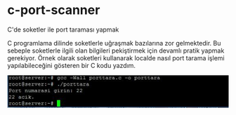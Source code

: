 # c-port-scanner
C'de soketler ile port taraması yapmak

C programlama dilinde soketlerle uğraşmak bazılarına zor gelmektedir. Bu sebeple soketlerle ilgili olan bilgileri pekiştirmek için devamlı pratik yapmak gerekiyor. Örnek olarak soketleri kullanarak localde nasıl port tarama işlemi yapılabileceğini gösteren bir C kodu yazdım. 

<img src="https://github.com/mkelepce/c-port-scanner/blob/master/photo_2019-08-07_10-20-32.jpg?raw=true">

